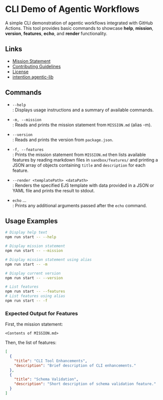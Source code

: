 # CLI Demo of Agentic Workflows

A simple CLI demonstration of agentic workflows integrated with GitHub Actions. This tool provides basic commands to showcase **help**, **mission**, **version**, **features**, **echo**, and **render** functionality.

## Links

- [Mission Statement](../../MISSION.md)
- [Contributing Guidelines](../../CONTRIBUTING.md)
- [License](../../LICENSE.md)
- [intentïon agentic-lib](https://github.com/xn-intenton-z2a/agentic-lib)

## Commands

- `--help`  
  : Displays usage instructions and a summary of available commands.

- `-m, --mission`  
  : Reads and prints the mission statement from `MISSION.md` (alias -m).

- `--version`  
  : Reads and prints the version from `package.json`.

- `-f, --features`  
  : Prints the mission statement from `MISSION.md` then lists available features by reading markdown files in `sandbox/features/` and printing a JSON array of objects containing `title` and `description` for each feature.

- `--render <templatePath> <dataPath>`  
  : Renders the specified EJS template with data provided in a JSON or YAML file and prints the result to stdout.

- `echo` _<message>..._  
  : Prints any additional arguments passed after the `echo` command.

## Usage Examples

```bash
# Display help text
npm run start -- --help

# Display mission statement
npm run start -- --mission

# Display mission statement using alias
npm run start -- -m

# Display current version
npm run start -- --version

# List features
npm run start -- --features
# List features using alias
npm run start -- -f
```

### Expected Output for Features

First, the mission statement:

```
<Contents of MISSION.md>
```

Then, the list of features:

```json
[
  {
    "title": "CLI Tool Enhancements",
    "description": "Brief description of CLI enhancements."
  },
  {
    "title": "Schema Validation",
    "description": "Short description of schema validation feature."
  }
]
```